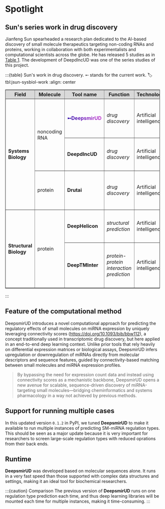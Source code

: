 # Spotlight

## Sun's series work in drug discovery

Jianfeng Sun spearheaded a research plan dedicated to the AI-based discovery of small molecule therapeutics targeting non-coding RNAs and proteins, working in collaboration with both experimentalists and computational scientists across the globe. He has released 5 studies as in [Table 1](#tbl:jsun-sysbiol-work). The development of DeepdlncUD was one of the series studies of this project.

:::{table} Sun's work in drug discovery. ➵ stands for the current work.
:label: tbl:jsun-sysbiol-work
:align: center

<table border="1" cellspacing="0" cellpadding="6">
  <thead>
    <tr style="background-color:#d9d9d9;">
      <th>Field</th>
      <th>Molecule</th>
      <th>Tool name</th>
      <th>Function</th>
      <th>Technology</th>
      <th>Publication</th>
    </tr>
  </thead>
  <tbody>
    <!-- Systems Biology -->
    <tr>
      <td rowspan="3"><strong>Systems Biology</strong></td>
      <td rowspan="2">noncoding RNA</td>
      <td style="background: -webkit-linear-gradient(20deg, #09009f, #E743D9); -webkit-background-clip: text; -webkit-text-fill-color: transparent;"><strong>➵DeepsmirUD</strong></td>
      <td><em>drug discovery</em></td>
      <td>Artificial intelligence</td>
      <td>
        <a href="https://doi.org/10.3390/ijms24031878" title="DeepsmirUD">Sun et al., 2023</a>.
        <em>International Journal of Molecular Sciences</em>
      </td>
    </tr>
    <tr>
      <td><strong>DeepdlncUD</strong></td>
      <td><em>drug discovery</em></td>
      <td>Artificial intelligence</td>
      <td>
        <a href="https://doi.org/10.1016/j.compbiomed.2023.107226" title="DeepdlncUD">Sun et al., 2023</a>.
        <em>Computers in Biology and Medicine</em>
      </td>
    </tr>
    <tr>
      <td>protein</td>
      <td><strong>Drutai</strong></td>
      <td><em>drug discovery</em></td>
      <td>Artificial intelligence</td>
      <td>
        <a href="https://doi.org/10.1016/j.ejmech.2023.115500" title="Drutai">Sun et al., 2023</a>.
        <em>European Journal of Medicinal Chemistry</em>
      </td>
    </tr>
    <!-- Structural Biology -->
    <tr>
      <td rowspan="2"><strong>Structural Biology</strong></td>
      <td rowspan="2">protein</td>
      <td><strong>DeepHelicon</strong></td>
      <td><em>structural prediction</em></td>
      <td>Artificial intelligence</td>
      <td>
        <a href="https://doi.org/10.1016/j.jsb.2020.107574" title="DeepHelicon">Sun and Frishman, 2020</a>.
        <em>Journal of Structural Biology</em>
      </td>
    </tr>
    <tr>
      <td><strong>DeepTMInter</strong></td>
      <td><em>protein-protein interaction prediction</em></td>
      <td>Artificial intelligence</td>
      <td>
        <a href="https://doi.org/10.1016/j.csbj.2021.03.005" title="DeepTMInter">Sun and Frishman, 2021</a>.
        <em>Computational and Structural Biotechnology Journal</em>
      </td>
    </tr>
  </tbody>
</table>
:::

## Feature of the computational method

DeepsmirUD introduces a novel computational approach for predicting the regulatory effects of small molecules on miRNA expression by uniquely leveraging connectivity scores (<https://doi.org/10.1093/bib/bbw112>), a concept traditionally used in transcriptomic drug discovery, but here applied in an end-to-end deep learning context. Unlike prior tools that rely heavily on differential expression matrices or biological assays, DeepsmirUD infers upregulation or downregulation of miRNAs directly from molecular descriptors and sequence features, guided by connectivity-based matching between small molecules and miRNA expression profiles.

> By bypassing the need for expression count data and instead using connectivity scores as a mechanistic backbone, DeepsmirUD opens a new avenue for scalable, sequence-driven discovery of miRNA-targeting small molecules—bridging cheminformatics and systems pharmacology in a way not achieved by previous methods.


## Support for running multiple cases

In this updated version `0.1.2` in PyPI, we tuned **DeepsmirUD** to make it available to run multiple instances of predicting SM-miRNA regulation types. This should be seen as a major update because it is very important for researchers to screen large-scale regulation types with reduced oprations from their back ends.

## Runtime

**DeepsmirUD** was developed based on molecular sequences alone. It runs in a very fast speed than those supported with complex data structures and settings, making it an ideal tool for biochemical researchers.

:::{caution} Comparison
The previous version of **DeepsmirUD** runs on one regulation type prediction each time, and thus deep learning libraries will be mounted each time for multiple instances, making it time-consuming.
:::